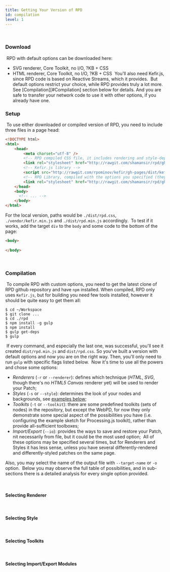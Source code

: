 ```yaml
---
title: Getting Your Version of RPD
id: compilation
level: 1
---
```

​
### Download
​
RPD with default options can be downloaded here:
​
* SVG renderer, Core Toolkit, no I/O, ?KB + CSS
* HTML renderer, Core Toolkit, no I/O, ?KB + CSS
​
You'll also need Kefir.js, since RPD code is based on Reactive Streams, which it provides.
​
But default options restrict your choice, while RPD provides truly a lot more. See [Compilation][#Compilation] section below for details. And you are safe to transfer your network code to use it with other options, if you already have one.
​
### Setup
​
To use either downloaded or compiled version of RPD, you need to include three files in a page head:
​
```html
<!DOCTYPE html>
<html>
    <head>
        <meta charset="utf-8" />
        <!-- RPD compiled CSS file, it includes rendering and style-dependent rules (selected Renderer and Style are listed in the top lines of the file) -->
        <link rel="stylesheet" href="http://rawgit.com/shamansir/rpd/gh-pages/dist/v2.0.0-alpha/rpd-html.css"></style>
        <!-- Kefir.js library -->
        <script src="http://rawgit.com/rpominov/kefir/gh-pages/dist/kefir.min.js"></script>
        <!-- RPD Library, compiled with the options you specified (they are listed in the first lines of this file so you may to distinguish files compiled with different options even if they have the same name) -->
        <link rel="stylesheet" href="http://rawgit.com/shamansir/rpd/gh-pages/dist/v2.0.0-alpha/rpd-html.min.js"></style>
    </head>
    <body>
      <!-- ... -->
    </body>
</html>
```

For the local version, paths would be `./dist/rpd.css`, `./vendor/kefir.min.js` and `./dist/rpd.min.js` accordingly.
​
To test if it works, add the target `div` to the `body` and some code to the bottom of the page:
​
```html
<body>
​
</body>
```
​
### Compilation
​
To compile RPD with custom options, you need to get the latest clone of RPD github repository and have `npm` installed. When compiled, RPD only uses `Kefir.js`, but for building you need few tools installed, however it should be quite easy to get them all:
​
```
$ cd ~/Workspace
$ git clone ...
$ cd ./rpd
$ npm install -g gulp
$ npm install
$ gulp get-deps
$ gulp
```
​
If every command, and especially the last one, was successful, you'll see it created `dist/rpd.min.js` and `dist/rpd.css`. So you've built a version with default options and now you are on the right way. Then, you'll only need to run `gulp` with specific flags listed below.
​
Now it's time to use all the powers and chose some options:
​
* *Renderers* (`-r` or `--renderer`): defines which technique (_HTML_, _SVG_, though there's no _HTML5 Canvas_ renderer yet) will be used to render your Patch;
* *Styles* (`-s` or `--style`): determines the look of your nodes and backgrounds, see [examples below](#selecting-styles);
* *Toolkits* (`-t` or `--toolkit`): there are some predefined toolkits (sets of nodes) in the repository, but except the WebPD, for now they only demonstrate some special aspect of the possibilities you have (i.e. configuring the example sketch for Processing.js toolkit), rather than provide all-sufficient toolboxes;
* *Import/Export* (`--io`): provides the ways to save and restore your Patch, nit necessarily from file, but it could be the most used option;
​
All of these options may be specified several times, but for Renderers and Styles it has less sense, unless you have several differently-rendered and differently-styled patches on the same page.

Also, you may select the name of the output file with `--target-name` or `-o` option.
​
Below you may observe the full table of possibilities, and in sub-sections there is a detailed analysis for every single option provided.
​
<!-- Table -->
​
#### Selecting Renderer
​
#### Selecting Style
​
#### Selecting Toolkits
​
#### Selecting Import/Export Modules
